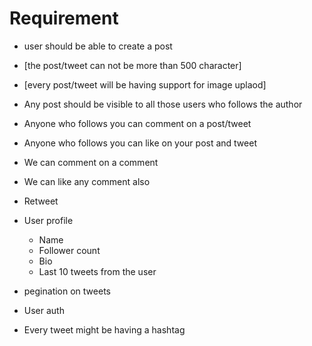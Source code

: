 # Requirement

- user should be able to create a post
- [the post/tweet can not be more than 500 character]
- [every post/tweet will be having support for image uplaod]

- Any post should be visible to all those users who follows the author
- Anyone who follows you can comment on a post/tweet
- Anyone who follows you can like on your post and tweet
- We can comment on a comment
- We can like any comment also
- Retweet

- User profile
   - Name
   - Follower count
   - Bio
   - Last 10 tweets from the user

- pegination on tweets
- User auth


- Every tweet might be having a hashtag

